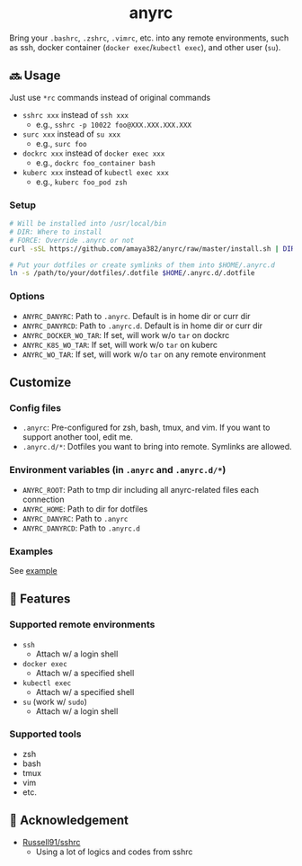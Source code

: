 <h1 align="center">anyrc</h1>

Bring your `.bashrc`, `.zshrc`, `.vimrc`, etc. into any remote environments, such as ssh, docker container (`docker exec`/`kubectl exec`), and other user (`su`).


## :soon: Usage
Just use `*rc` commands instead of original commands

* `sshrc xxx` instead of `ssh xxx`
  * e.g., `sshrc -p 10022 foo@XXX.XXX.XXX.XXX`
* `surc xxx` instead of `su xxx`
  * e.g., `surc foo`
* `dockrc xxx` instead of `docker exec xxx`
  * e.g., `dockrc foo_container bash`
* `kuberc xxx` instead of `kubectl exec xxx`
  * e.g., `kuberc foo_pod zsh`

### Setup
```sh
# Will be installed into /usr/local/bin
# DIR: Where to install
# FORCE: Override .anyrc or not
curl -sSL https://github.com/amaya382/anyrc/raw/master/install.sh | DIR=/usr/local/bin bash

# Put your dotfiles or create symlinks of them into $HOME/.anyrc.d
ln -s /path/to/your/dotfiles/.dotfile $HOME/.anyrc.d/.dotfile
```


### Options
* `ANYRC_DANYRC`: Path to `.anyrc`. Default is in home dir or curr dir
* `ANYRC_DANYRCD`: Path to `.anyrc.d`. Default is in home dir or curr dir
* `ANYRC_DOCKER_WO_TAR`: If set, will work w/o `tar` on dockrc
* `ANYRC_K8S_WO_TAR`: If set, will work w/o `tar` on kuberc
* `ANYRC_WO_TAR`: If set, will work w/o `tar` on any remote environment


## Customize
### Config files
* `.anyrc`: Pre-configured for zsh, bash, tmux, and vim. If you want to support another tool, edit me.
* `.anyrc.d/*`: Dotfiles you want to bring into remote. Symlinks are allowed.

### Environment variables (in `.anyrc` and `.anyrc.d/*`)
* `ANYRC_ROOT`: Path to tmp dir including all anyrc-related files each connection
* `ANYRC_HOME`: Path to dir for dotfiles
* `ANYRC_DANYRC`: Path to `.anyrc`
* `ANYRC_DANYRCD`: Path to `.anyrc.d`

### Examples
See [example](https://github.com/amaya382/anyrc/tree/master/example)


## :trident: Features
### Supported remote environments
* `ssh`
  * Attach w/ a login shell
* `docker exec`
  * Attach w/ a specified shell
* `kubectl exec`
  * Attach w/ a specified shell
* `su` (work w/ `sudo`)
  * Attach w/ a login shell

### Supported tools
* zsh
* bash
* tmux
* vim
* etc.


## :bow: Acknowledgement
* [Russell91/sshrc](https://github.com/Russell91/sshrc)
  * Using a lot of logics and codes from sshrc

